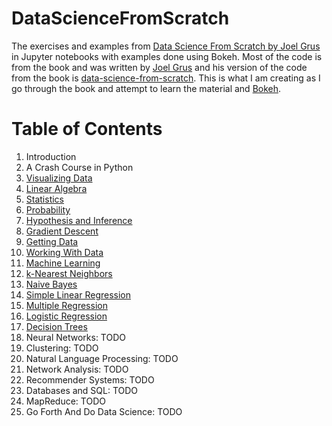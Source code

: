 # DataScienceFromScratch
The exercises and examples from [Data Science From Scratch by Joel Grus](http://shop.oreilly.com/product/0636920033400.do) in Jupyter notebooks with examples done using Bokeh.
Most of the code is from the book and was written by [Joel Grus](http://joelgrus.com/) and his version of the code from the book is [data-science-from-scratch](https://github.com/joelgrus/data-science-from-scratch).
This is what I am creating as I go through the book and attempt to learn the material and [Bokeh](http://bokeh.pydata.org/en/latest/).

# Table of Contents
1. Introduction
2. A Crash Course in Python
3. [Visualizing Data](https://github.com/R4chel/DataScienceFromScratch/blob/master/visualizing_data.ipynb)
4. [Linear Algebra](https://github.com/R4chel/DataScienceFromScratch/blob/master/linear_algebra.ipynb)
5. [Statistics](https://github.com/R4chel/DataScienceFromScratch/blob/master/statistics.ipynb)
6. [Probability](https://github.com/R4chel/DataScienceFromScratch/blob/master/probability.ipynb)
7. [Hypothesis and Inference](https://github.com/R4chel/DataScienceFromScratch/blob/master/hypothesis_and_inference.ipynb)
8. [Gradient Descent](https://github.com/R4chel/DataScienceFromScratch/blob/master/gradient_descent.ipynb)
9. [Getting Data](https://github.com/R4chel/DataScienceFromScratch/blob/master/getting_data.ipynb)
10. [Working With Data](https://github.com/R4chel/DataScienceFromScratch/blob/master/working_with_data.ipynb)
11. [Machine Learning](https://github.com/R4chel/DataScienceFromScratch/blob/master/machine_learning.ipynb)
12. [k-Nearest Neighbors](https://github.com/R4chel/DataScienceFromScratch/blob/master/k_nearest_neighbors.ipynb)
13. [Naive Bayes](https://github.com/R4chel/DataScienceFromScratch/blob/master/naive_bayes.ipynb)
14. [Simple Linear Regression](https://github.com/R4chel/DataScienceFromScratch/blob/master/simple_linear_regression.ipynb)
15. [Multiple Regression](https://github.com/R4chel/DataScienceFromScratch/blob/master/multiple_regression.ipynb)
16. [Logistic Regression](https://github.com/R4chel/DataScienceFromScratch/blob/master/logistical_regression.ipynb)
17. [Decision Trees](https://github.com/R4chel/DataScienceFromScratch/blob/master/decision_trees.ipynb)
18. Neural Networks: TODO
19. Clustering: TODO
20. Natural Language Processing: TODO
21. Network Analysis: TODO
22. Recommender Systems: TODO
23. Databases and SQL: TODO
24. MapReduce: TODO
25. Go Forth And Do Data Science: TODO
